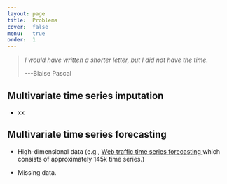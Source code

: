 ```yaml
---
layout: page
title:  Problems
cover:  false
menu:   true
order:  1
---
```


> _I would have written a shorter letter, but I did not have the time._
>
> ---Blaise Pascal

Multivariate time series imputation
---------

- xx



Multivariate time series forecasting
---------

- High-dimensional data (e.g., [Web traffic time series forecasting
](https://www.kaggle.com/c/web-traffic-time-series-forecasting/data) which consists of approximately 145k time series.)

- Missing data.
